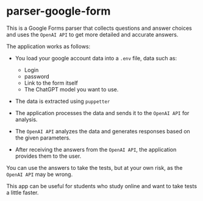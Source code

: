 # parser-google-form
This is a Google Forms parser that collects questions and answer choices and uses the `OpenAI API` to get more detailed and accurate answers. 

The application works as follows:

- You load your google account data into a `.env` file, data such as:
  - Login
  - password
  - Link to the form itself
  - The ChatGPT model you want to use.

- The data is extracted using `puppetter`

- The application processes the data and sends it to the `OpenAI API` for analysis.

- The `OpenAI API` analyzes the data and generates responses based on the given parameters.

- After receiving the answers from the `OpenAI API`, the application provides them to the user.

You can use the answers to take the tests, but at your own risk, as the `OpenAI API` may be wrong.

This app can be useful for students who study online and want to take tests a little faster. 
